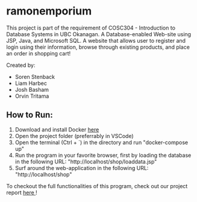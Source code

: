 # ramonemporium

This project is part of the requirement of COSC304 - Introduction to Database Systems in UBC Okanagan.
A Database-enabled Web-site using JSP, Java, and Microsoft SQL.
A website that allows user to register and login using their information, browse through existing products, and place an order in shopping cart!

Created by:
- Soren Stenback
- Liam Harbec
- Josh Basham
- Orvin Tritama

<h2> How to Run:</h2>
<ol>
<li> Download and install Docker <a href="https://www.docker.com/products/docker-desktop"> here </a>
<li> Open the project folder (preferrably in VSCode)
<li> Open the terminal (Ctrl + `) in the directory and run "docker-compose up"
<li> Run the program in your favorite browser, first by loading the database in the following URL: "http://localhost/shop/loaddata.jsp"
<li> Surf around the web-application in the following URL: "http://localhost/shop"
</ol>

To checkout the full functionalities of this program, check out our project report <a href="https://github.com/orvinrfc/ramonemporium/blob/main/project-report.pdf"> here </a> ! 
